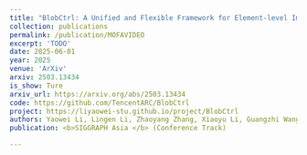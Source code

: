 ```yaml
---
title: "BlobCtrl: A Unified and Flexible Framework for Element-level Image Generation and Editing"
collection: publications
permalink: /publication/MOFAVIDEO
excerpt: 'TODO'
date: 2025-06-01
year: 2025
venue: 'ArXiv'
arxiv: 2503.13434
is_show: Ture
arxiv_url: https://arxiv.org/abs/2503.13434
code: https://github.com/TencentARC/BlobCtrl
project: https://liyaowei-stu.github.io/project/BlobCtrl
authors: Yaowei Li, Lingen Li, Zhaoyang Zhang, Xiaoyu Li, Guangzhi Wang, Hongxiang Li, <b>Xiaodong Cun</b>, Ying Shan, Yuexian Zou
publication: <b>SIGGRAPH Asia </b> (Conference Track)

---
```


